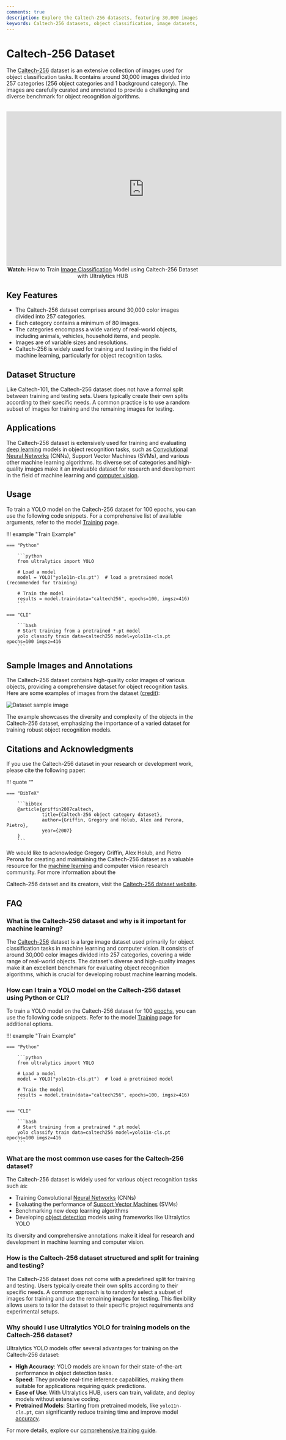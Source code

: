 ```yaml
---
comments: true
description: Explore the Caltech-256 datasets, featuring 30,000 images across 257 categories, ideal for training and testing object recognition algorithms.
keywords: Caltech-256 datasets, object classification, image datasets, machine learning, computer vision, deep learning, YOLO, training datasets
---
```


# Caltech-256 Dataset

The [Caltech-256](https://data.caltech.edu/records/nyy15-4j048) dataset is an extensive collection of images used for object classification tasks. It contains around 30,000 images divided into 257 categories (256 object categories and 1 background category). The images are carefully curated and annotated to provide a challenging and diverse benchmark for object recognition algorithms.

<p align="center">
  <br>
  <iframe loading="lazy" width="720" height="405" src="https://www.youtube.com/embed/isc06_9qnM0"
    title="YouTube video player" frameborder="0"
    allow="accelerometer; autoplay; clipboard-write; encrypted-media; gyroscope; picture-in-picture; web-share"
    allowfullscreen>
  </iframe>
  <br>
  <strong>Watch:</strong> How to Train <a href="https://www.ultralytics.com/glossary/image-classification">Image Classification</a> Model using Caltech-256 Dataset with Ultralytics HUB
</p>

## Key Features

- The Caltech-256 dataset comprises around 30,000 color images divided into 257 categories.
- Each category contains a minimum of 80 images.
- The categories encompass a wide variety of real-world objects, including animals, vehicles, household items, and people.
- Images are of variable sizes and resolutions.
- Caltech-256 is widely used for training and testing in the field of machine learning, particularly for object recognition tasks.

## Dataset Structure

Like Caltech-101, the Caltech-256 dataset does not have a formal split between training and testing sets. Users typically create their own splits according to their specific needs. A common practice is to use a random subset of images for training and the remaining images for testing.

## Applications

The Caltech-256 dataset is extensively used for training and evaluating [deep learning](https://www.ultralytics.com/glossary/deep-learning-dl) models in object recognition tasks, such as [Convolutional Neural Networks](https://www.ultralytics.com/glossary/convolutional-neural-network-cnn) (CNNs), Support Vector Machines (SVMs), and various other machine learning algorithms. Its diverse set of categories and high-quality images make it an invaluable dataset for research and development in the field of machine learning and [computer vision](https://www.ultralytics.com/glossary/computer-vision-cv).

## Usage

To train a YOLO model on the Caltech-256 dataset for 100 epochs, you can use the following code snippets. For a comprehensive list of available arguments, refer to the model [Training](../../modes/train.md) page.

!!! example "Train Example"

    === "Python"

        ```python
        from ultralytics import YOLO

        # Load a model
        model = YOLO("yolo11n-cls.pt")  # load a pretrained model (recommended for training)

        # Train the model
        results = model.train(data="caltech256", epochs=100, imgsz=416)
        ```

    === "CLI"

        ```bash
        # Start training from a pretrained *.pt model
        yolo classify train data=caltech256 model=yolo11n-cls.pt epochs=100 imgsz=416
        ```

## Sample Images and Annotations

The Caltech-256 dataset contains high-quality color images of various objects, providing a comprehensive dataset for object recognition tasks. Here are some examples of images from the dataset ([credit](https://ml4a.github.io/demos/tsne_viewer.html)):

![Dataset sample image](https://github.com/ultralytics/docs/releases/download/0/caltech256-sample-image.avif)

The example showcases the diversity and complexity of the objects in the Caltech-256 dataset, emphasizing the importance of a varied dataset for training robust object recognition models.

## Citations and Acknowledgments

If you use the Caltech-256 dataset in your research or development work, please cite the following paper:

!!! quote ""

    === "BibTeX"

        ```bibtex
        @article{griffin2007caltech,
                 title={Caltech-256 object category dataset},
                 author={Griffin, Gregory and Holub, Alex and Perona, Pietro},
                 year={2007}
        }
        ```

We would like to acknowledge Gregory Griffin, Alex Holub, and Pietro Perona for creating and maintaining the Caltech-256 dataset as a valuable resource for the [machine learning](https://www.ultralytics.com/glossary/machine-learning-ml) and computer vision research community. For more information about the

Caltech-256 dataset and its creators, visit the [Caltech-256 dataset website](https://data.caltech.edu/records/nyy15-4j048).

## FAQ

### What is the Caltech-256 dataset and why is it important for machine learning?

The [Caltech-256](https://data.caltech.edu/records/nyy15-4j048) dataset is a large image dataset used primarily for object classification tasks in machine learning and computer vision. It consists of around 30,000 color images divided into 257 categories, covering a wide range of real-world objects. The dataset's diverse and high-quality images make it an excellent benchmark for evaluating object recognition algorithms, which is crucial for developing robust machine learning models.

### How can I train a YOLO model on the Caltech-256 dataset using Python or CLI?

To train a YOLO model on the Caltech-256 dataset for 100 [epochs](https://www.ultralytics.com/glossary/epoch), you can use the following code snippets. Refer to the model [Training](../../modes/train.md) page for additional options.

!!! example "Train Example"

    === "Python"

        ```python
        from ultralytics import YOLO

        # Load a model
        model = YOLO("yolo11n-cls.pt")  # load a pretrained model

        # Train the model
        results = model.train(data="caltech256", epochs=100, imgsz=416)
        ```

    === "CLI"

        ```bash
        # Start training from a pretrained *.pt model
        yolo classify train data=caltech256 model=yolo11n-cls.pt epochs=100 imgsz=416
        ```

### What are the most common use cases for the Caltech-256 dataset?

The Caltech-256 dataset is widely used for various object recognition tasks such as:

- Training Convolutional [Neural Networks](https://www.ultralytics.com/glossary/neural-network-nn) (CNNs)
- Evaluating the performance of [Support Vector Machines](https://www.ultralytics.com/glossary/support-vector-machine-svm) (SVMs)
- Benchmarking new deep learning algorithms
- Developing [object detection](https://www.ultralytics.com/glossary/object-detection) models using frameworks like Ultralytics YOLO

Its diversity and comprehensive annotations make it ideal for research and development in machine learning and computer vision.

### How is the Caltech-256 dataset structured and split for training and testing?

The Caltech-256 dataset does not come with a predefined split for training and testing. Users typically create their own splits according to their specific needs. A common approach is to randomly select a subset of images for training and use the remaining images for testing. This flexibility allows users to tailor the dataset to their specific project requirements and experimental setups.

### Why should I use Ultralytics YOLO for training models on the Caltech-256 dataset?

Ultralytics YOLO models offer several advantages for training on the Caltech-256 dataset:

- **High Accuracy**: YOLO models are known for their state-of-the-art performance in object detection tasks.
- **Speed**: They provide real-time inference capabilities, making them suitable for applications requiring quick predictions.
- **Ease of Use**: With Ultralytics HUB, users can train, validate, and deploy models without extensive coding.
- **Pretrained Models**: Starting from pretrained models, like `yolo11n-cls.pt`, can significantly reduce training time and improve model [accuracy](https://www.ultralytics.com/glossary/accuracy).

For more details, explore our [comprehensive training guide](../../modes/train.md).
